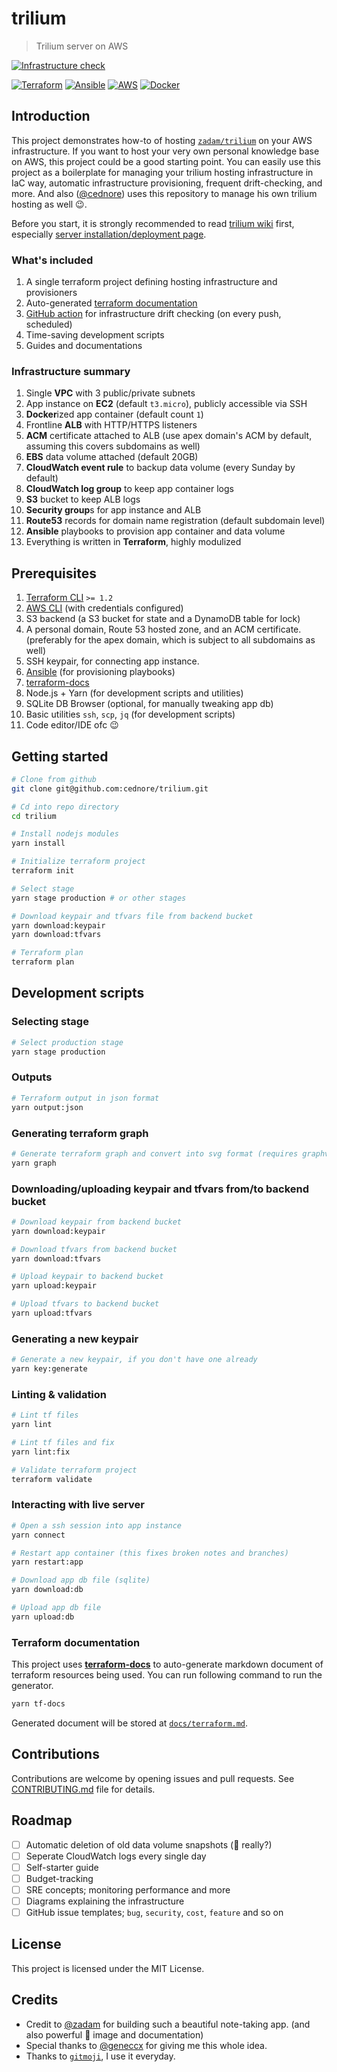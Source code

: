 # trilium

> Trilium server on AWS

[![Infrastructure check](https://github.com/cednore/trilium/actions/workflows/check.yml/badge.svg)](https://github.com/cednore/trilium/actions/workflows/check.yml)

[![Terraform](https://img.shields.io/badge/terraform-%235835CC.svg?style=for-the-badge&logo=terraform&logoColor=white)](https://terraform.io/)
[![Ansible](https://img.shields.io/badge/ansible-%231A1918.svg?style=for-the-badge&logo=ansible&logoColor=white)](https://ansible.com/)
[![AWS](https://img.shields.io/badge/AWS-%23FF9900.svg?style=for-the-badge&logo=amazon-aws&logoColor=white)](https://aws.amazon.com/)
[![Docker](https://img.shields.io/badge/docker-%230db7ed.svg?style=for-the-badge&logo=docker&logoColor=white)](https://docker.com/)

## Introduction

This project demonstrates how-to of hosting [`zadam/trilium`](https://github.com/zadam/trilium) on your AWS
infrastructure. If you want to host your very own personal knowledge base on AWS, this project could be a good starting
point. You can easily use this project as a boilerplate for managing your trilium hosting infrastructure in IaC way,
automatic infrastructure provisioning, frequent drift-checking, and more. And also
([@cednore](https://github.com/cednore)) uses this repository to manage his own trilium hosting as well 😉.

Before you start, it is strongly recommended to read [trilium wiki](https://github.com/zadam/trilium/wiki) first,
especially [server installation/deployment page](https://github.com/zadam/trilium/wiki/Docker-server-installation).

### What's included

1. A single terraform project defining hosting infrastructure and provisioners
2. Auto-generated [terraform documentation](#terraform-documentation)
3. [GitHub action](https://github.com/cednore/trilium/actions/workflows/check.yml) for infrastructure drift checking (on
   every push, scheduled)
4. Time-saving development scripts
5. Guides and documentations

### Infrastructure summary

1. Single **VPC** with 3 public/private subnets
2. App instance on **EC2** (default `t3.micro`), publicly accessible via SSH
3. **Docker**ized app container (default count `1`)
4. Frontline **ALB** with HTTP/HTTPS listeners
5. **ACM** certificate attached to ALB (use apex domain's ACM by default, assuming this covers subdomains as well)
6. **EBS** data volume attached (default 20GB)
7. **CloudWatch event rule** to backup data volume (every Sunday by default)
8. **CloudWatch log group** to keep app container logs
9. **S3** bucket to keep ALB logs
10. **Security group**s for app instance and ALB
11. **Route53** records for domain name registration (default subdomain level)
12. **Ansible** playbooks to provision app container and data volume
13. Everything is written in **Terraform**, highly modulized

## Prerequisites

1. [Terraform CLI](https://learn.hashicorp.com/tutorials/terraform/install-cli) `>= 1.2`
2. [AWS CLI](https://docs.aws.amazon.com/cli/latest/userguide/getting-started-install.html) (with credentials
   configured)
3. S3 backend (a S3 bucket for state and a DynamoDB table for lock)
4. A personal domain, Route 53 hosted zone, and an ACM certificate. (preferably for the apex domain, which is subject to
   all subdomains as well)
5. SSH keypair, for connecting app instance.
6. [Ansible](https://docs.ansible.com/ansible/latest/installation_guide/intro_installation.html) (for provisioning
   playbooks)
7. [terraform-docs](https://terraform-docs.io/user-guide/installation/)
8. Node.js + Yarn (for development scripts and utilities)
9. SQLite DB Browser (optional, for manually tweaking app db)
10. Basic utilities `ssh`, `scp`, `jq` (for development scripts)
11. Code editor/IDE ofc 😉

## Getting started

```bash
# Clone from github
git clone git@github.com:cednore/trilium.git

# Cd into repo directory
cd trilium

# Install nodejs modules
yarn install

# Initialize terraform project
terraform init

# Select stage
yarn stage production # or other stages

# Download keypair and tfvars file from backend bucket
yarn download:keypair
yarn download:tfvars

# Terraform plan
terraform plan
```

## Development scripts

### Selecting stage

```bash
# Select production stage
yarn stage production
```

### Outputs

```bash
# Terraform output in json format
yarn output:json
```

### Generating terraform graph

```bash
# Generate terraform graph and convert into svg format (requires graphviz)
yarn graph
```

### Downloading/uploading keypair and tfvars from/to backend bucket

```bash
# Download keypair from backend bucket
yarn download:keypair

# Download tfvars from backend bucket
yarn download:tfvars

# Upload keypair to backend bucket
yarn upload:keypair

# Upload tfvars to backend bucket
yarn upload:tfvars
```

### Generating a new keypair

```bash
# Generate a new keypair, if you don't have one already
yarn key:generate
```

### Linting & validation

```bash
# Lint tf files
yarn lint

# Lint tf files and fix
yarn lint:fix

# Validate terraform project
terraform validate
```

### Interacting with live server

```bash
# Open a ssh session into app instance
yarn connect

# Restart app container (this fixes broken notes and branches)
yarn restart:app

# Download app db file (sqlite)
yarn download:db

# Upload app db file
yarn upload:db
```

### Terraform documentation

This project uses [**terraform-docs**](https://terraform-docs.io) to auto-generate markdown document of terraform
resources being used. You can run following command to run the generator.

```bash
yarn tf-docs
```

Generated document will be stored at [`docs/terraform.md`](docs/terraform.md).

## Contributions

Contributions are welcome by opening issues and pull requests. See [CONTRIBUTING.md](CONTRIBUTING.md) file for details.

## Roadmap

- [ ] Automatic deletion of old data volume snapshots (🤔 really?)
- [ ] Seperate CloudWatch logs every single day
- [ ] Self-starter guide
- [ ] Budget-tracking
- [ ] SRE concepts; monitoring performance and more
- [ ] Diagrams explaining the infrastructure
- [ ] GitHub issue templates; `bug`, `security`, `cost`, `feature` and so on

## License

This project is licensed under the MIT License.

## Credits

- Credit to [@zadam](https://github.com/zadam) for building such a beautiful note-taking app. (and also powerful
  🐋 image and documentation)
- Special thanks to [@geneccx](https://github.com/geneccx) for giving me this whole idea.
- Thanks to [`gitmoji`](https://gitmoji.dev/), I use it everyday.
